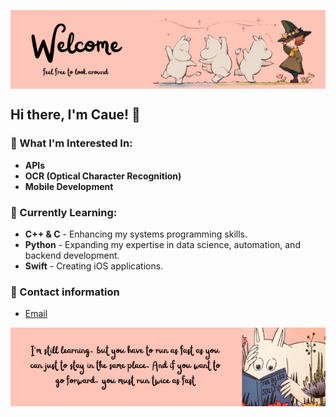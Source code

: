 

<p align="center">
<img align="center" src="https://github.com/caueSordi/caueSordi/blob/main/Welcome.png"/>
</p>


## Hi there, I'm Caue! 👋

### 👀 What I'm Interested In:
- **APIs**
- **OCR (Optical Character Recognition)**
- **Mobile Development**

### 🌱 Currently Learning:
- **C++ & C** - Enhancing my systems programming skills.
- **Python** - Expanding my expertise in data science, automation, and backend development.
- **Swift** - Creating iOS applications.
  
### 📩 Contact information
- [Email](cauepaulino@icloud.com)

<p align="center">
<img align="center" src="https://github.com/caueSordi/caueSordi/blob/main/end.png"/>
</p>


